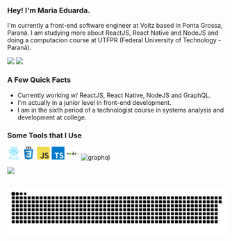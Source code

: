 ### Hey! I'm Maria Eduarda.

I'm currently a front-end software engineer at Voltz based in Ponta Grossa, Paraná. I am studying more about ReactJS, React Native and NodeJS and doing a computacion course at UTFPR (Federal University of Technology - Paraná).

<div>
  <a href = "mailto:mariaesfreitas@gmail.com"><img src="https://img.shields.io/badge/-Gmail-%23333?style=for-the-badge&logo=gmail&logoColor=white" target="_blank"></a>
  <a href="https://www.linkedin.com/in/mariaesfreitas/" target="_blank"><img src="https://img.shields.io/badge/-LinkedIn-%230077B5?style=for-the-badge&logo=linkedin&logoColor=white" target="_blank"></a>
</div>

### A Few Quick Facts

<ul>
  <li>Currently working w/ ReactJS, React Native, NodeJS and GraphQL.</li>
  <li>I'm actually in a junior level in front-end development.</li>
  <li>I am in the sixth period of a technologist course in systems analysis and development at college.</li>
</ul>

### Some Tools that I Use

<p align="left">
  <img src="https://raw.githubusercontent.com/devicons/devicon/master/icons/react/react-original-wordmark.svg" alt="react" width="30" height="30" />
  <img src="https://raw.githubusercontent.com/devicons/devicon/master/icons/css3/css3-original-wordmark.svg" alt="css3" width="30" height="30" />
  <img src="https://raw.githubusercontent.com/devicons/devicon/master/icons/javascript/javascript-original.svg" alt="javascript" width="30" height="30" />
  <img src="https://raw.githubusercontent.com/devicons/devicon/master/icons/typescript/typescript-original.svg" alt="typescript" width="30" height="30" />
  <img src="https://raw.githubusercontent.com/devicons/devicon/master/icons/nodejs/nodejs-original-wordmark.svg" alt="nodejs" width="30" height="30" />
  <img src="https://cdn.jsdelivr.net/gh/devicons/devicon/icons/graphql/graphql-plain.svg" alt="graphql" width="30" height="30"/>
</p>

<div>
  <a href="https://github.com/madusfx">
  <img height="180em" src="https://github-readme-stats.vercel.app/api?username=madusfx&show_icons=true&theme=dark&include_all_commits=true&count_private=true"/>
</div>

##

<div> 
  
  
  ![Snake animation](https://github.com/madusfx/madusfx/blob/output/github-contribution-grid-snake.svg)
 
</div>
